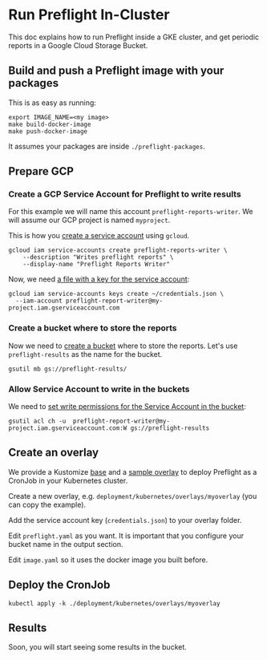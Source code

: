 # Run Preflight In-Cluster

This doc explains how to run Preflight inside a GKE cluster, and get periodic reports in a Google Cloud Storage Bucket.

## Build and push a Preflight image with your packages

This is as easy as running:

```
export IMAGE_NAME=<my image>
make build-docker-image
make push-docker-image
```

It assumes your packages are inside `./preflight-packages`.

## Prepare GCP

### Create a GCP Service Account for Preflight to write results

For this example we will name this account `preflight-reports-writer`. We will assume our GCP project is named `myproject`.

This is how you [create a service account](https://cloud.google.com/iam/docs/creating-managing-service-accounts) using `gcloud`.

```
gcloud iam service-accounts create preflight-reports-writer \
    --description "Writes preflight reports" \
    --display-name "Preflight Reports Writer"
```

Now, we need [a file with a key for the service account](https://cloud.google.com/iam/docs/creating-managing-service-account-keys#iam-service-account-keys-create-gcloud):

```
gcloud iam service-accounts keys create ~/credentials.json \
  --iam-account preflight-report-writer@my-project.iam.gserviceaccount.com
```

### Create a bucket where to store the reports

Now we need to [create a bucket](https://cloud.google.com/storage/docs/creating-buckets) where to store the reports. Let's use `preflight-results` as the name for the bucket.

```
gsutil mb gs://preflight-results/
```

### Allow Service Account to write in the buckets

We need to [set write permissions for the Service Account in the bucket](https://cloud.google.com/storage/docs/gsutil/commands/acl):

```
gsutil acl ch -u  preflight-report-writer@my-project.iam.gserviceaccount.com:W gs://preflight-results
```

## Create an overlay

We provide a Kustomize [base](../deployment/kubernetes/base) and a [sample overlay](../deployment/kubernetes/overlays/sample) to deploy Preflight as a CronJob in your Kubernetes cluster.

Create a new overlay, e.g. `deployment/kubernetes/overlays/myoverlay` (you can copy the example).

Add the service account key (`credentials.json`) to your overlay folder.

Edit `preflight.yaml` as you want. It is important that you configure your bucket name in the output section.

Edit `image.yaml` so it uses the docker image you built before.

## Deploy the CronJob

```
kubectl apply -k ./deployment/kubernetes/overlays/myoverlay
```

## Results

Soon, you will start seeing some results in the bucket.
